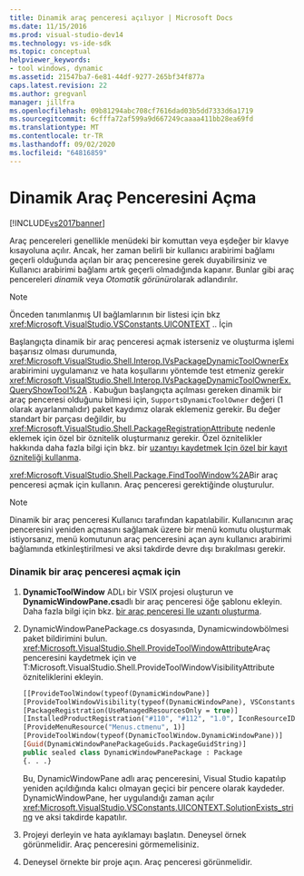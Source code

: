```yaml
---
title: Dinamik araç penceresi açılıyor | Microsoft Docs
ms.date: 11/15/2016
ms.prod: visual-studio-dev14
ms.technology: vs-ide-sdk
ms.topic: conceptual
helpviewer_keywords:
- tool windows, dynamic
ms.assetid: 21547ba7-6e81-44df-9277-265bf34f877a
caps.latest.revision: 22
ms.author: gregvanl
manager: jillfra
ms.openlocfilehash: 09b81294abc708cf7616dad03b5dd7333d6a1719
ms.sourcegitcommit: 6cfffa72af599a9d667249caaaa411bb28ea69fd
ms.translationtype: MT
ms.contentlocale: tr-TR
ms.lasthandoff: 09/02/2020
ms.locfileid: "64816859"
---
```

# <a name="opening-a-dynamic-tool-window"></a>Dinamik Araç Penceresini Açma
[!INCLUDE[vs2017banner](../includes/vs2017banner.md)]

Araç pencereleri genellikle menüdeki bir komuttan veya eşdeğer bir klavye kısayoluna açılır. Ancak, her zaman belirli bir kullanıcı arabirimi bağlamı geçerli olduğunda açılan bir araç penceresine gerek duyabilirsiniz ve Kullanıcı arabirimi bağlamı artık geçerli olmadığında kapanır. Bunlar gibi araç pencereleri *dinamik* veya *Otomatik görünür*olarak adlandırılır.  
  
> [!NOTE]
> Önceden tanımlanmış UI bağlamlarının bir listesi için bkz <xref:Microsoft.VisualStudio.VSConstants.UICONTEXT> .. İçin  
  
 Başlangıçta dinamik bir araç penceresi açmak isterseniz ve oluşturma işlemi başarısız olması durumunda, <xref:Microsoft.VisualStudio.Shell.Interop.IVsPackageDynamicToolOwnerEx> arabirimini uygulamanız ve hata koşullarını yöntemde test etmeniz gerekir <xref:Microsoft.VisualStudio.Shell.Interop.IVsPackageDynamicToolOwnerEx.QueryShowTool%2A> . Kabuğun başlangıçta açılması gereken dinamik bir araç penceresi olduğunu bilmesi için, `SupportsDynamicToolOwner` değeri (1 olarak ayarlanmalıdır) paket kaydımız olarak eklemeniz gerekir. Bu değer standart bir parçası değildir, bu <xref:Microsoft.VisualStudio.Shell.PackageRegistrationAttribute> nedenle eklemek için özel bir öznitelik oluşturmanız gerekir. Özel öznitelikler hakkında daha fazla bilgi için bkz. bir [uzantıyı kaydetmek Için özel bir kayıt özniteliği kullanma](../misc/using-a-custom-registration-attribute-to-register-an-extension.md).  
  
 <xref:Microsoft.VisualStudio.Shell.Package.FindToolWindow%2A>Bir araç penceresi açmak için kullanın. Araç penceresi gerektiğinde oluşturulur.  
  
> [!NOTE]
> Dinamik bir araç penceresi Kullanıcı tarafından kapatılabilir. Kullanıcının araç penceresini yeniden açmasını sağlamak üzere bir menü komutu oluşturmak istiyorsanız, menü komutunun araç penceresini açan aynı kullanıcı arabirimi bağlamında etkinleştirilmesi ve aksi takdirde devre dışı bırakılması gerekir.  
  
### <a name="to-open-a-dynamic-tool-window"></a>Dinamik bir araç penceresi açmak için  
  
1. **DynamicToolWindow** ADLı bir VSIX projesi oluşturun ve **DynamicWindowPane.cs**adlı bir araç penceresi öğe şablonu ekleyin. Daha fazla bilgi için bkz. [bir araç penceresi Ile uzantı oluşturma](../extensibility/creating-an-extension-with-a-tool-window.md).  
  
2. DynamicWindowPanePackage.cs dosyasında, Dynamicwindowbölmesi paket bildirimini bulun. <xref:Microsoft.VisualStudio.Shell.ProvideToolWindowAttribute>Araç penceresini kaydetmek için ve T:Microsoft.VisualStudio.Shell.ProvideToolWindowVisibilityAttribute özniteliklerini ekleyin.  
  
    ```vb  
    [[ProvideToolWindow(typeof(DynamicWindowPane)]  
    [ProvideToolWindowVisibility(typeof(DynamicWindowPane), VSConstants.UICONTEXT.SolutionExists_string)]  
    [PackageRegistration(UseManagedResourcesOnly = true)]  
    [InstalledProductRegistration("#110", "#112", "1.0", IconResourceID = 400)] // Info on this package for Help/About  
    [ProvideMenuResource("Menus.ctmenu", 1)]  
    [ProvideToolWindow(typeof(DynamicToolWindow.DynamicWindowPane))]  
    [Guid(DynamicWindowPanePackageGuids.PackageGuidString)]  
    public sealed class DynamicWindowPanePackage : Package  
    {. . .}  
    ```  
  
     Bu, DynamicWindowPane adlı araç penceresini, Visual Studio kapatılıp yeniden açıldığında kalıcı olmayan geçici bir pencere olarak kaydeder. DynamicWindowPane, her uygulandığı zaman açılır <xref:Microsoft.VisualStudio.VSConstants.UICONTEXT.SolutionExists_string> ve aksi takdirde kapatılır.  
  
3. Projeyi derleyin ve hata ayıklamayı başlatın. Deneysel örnek görünmelidir. Araç penceresini görmemelisiniz.  
  
4. Deneysel örnekte bir proje açın. Araç penceresi görünmelidir.
